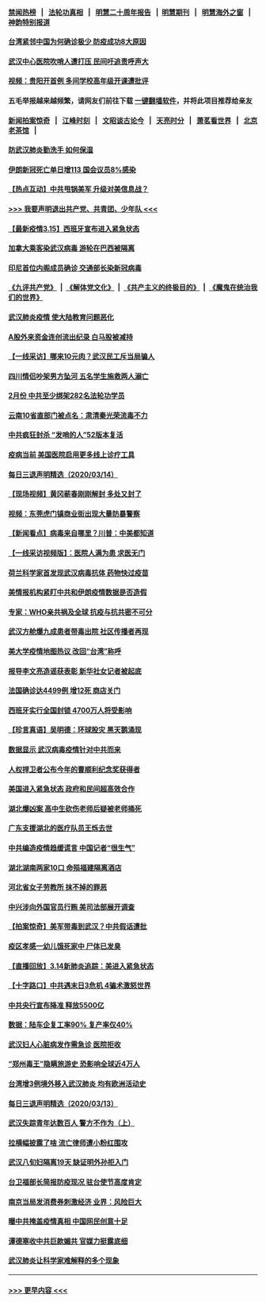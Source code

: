 #### [禁闻热榜](热点新闻.md?=0)  &nbsp;&nbsp;|&nbsp;&nbsp; [法轮功真相](https://github.com/gfw-breaker/truth/blob/master/README.md?=0) &nbsp;&nbsp;|&nbsp;&nbsp; [明慧二十周年报告](https://github.com/gfw-breaker/mh-reports/blob/master/README.md?=0) &nbsp;&nbsp;|&nbsp;&nbsp;[明慧期刊](https://github.com/gfw-breaker/mh-qikan) &nbsp;&nbsp;|&nbsp;&nbsp; [明慧海外之窗](https://github.com/gfw-breaker/mh-news/blob/master/README.md?=0) &nbsp;&nbsp;|&nbsp;&nbsp; [神韵特别报道](https://github.com/gfw-breaker/mh-news/blob/master/shenyun.md?=0)
#### [台湾紧邻中国为何确诊极少 防疫成功8大原因](../pages/nsc413/n11940819.md?t=03160002) 
#### [武汉中心医院吹哨人遭打压 民间吁追责呼声大](../pages/nsc413/n11942255.md?t=03160002) 
#### [视频：贵阳开首例 多间学校高年级开课遭批评](../pages/nsc413/n11941987.md?t=03160002) 
#### 五毛举报越来越频繁，请网友们前往下载 [一键翻墙软件](https://github.com/gfw-breaker/ssr-accounts)，并将此项目推荐给亲友
#### [新闻拍案惊奇](https://github.com/gfw-breaker/banned-news/blob/master/pages/link4.md) &nbsp;&nbsp;|&nbsp;&nbsp; [江峰时刻](https://github.com/gfw-breaker/banned-news/blob/master/pages/link4.md) &nbsp;&nbsp;|&nbsp;&nbsp; [文昭谈古论今](https://github.com/gfw-breaker/banned-news/blob/master/pages/link4.md) &nbsp;&nbsp;|&nbsp;&nbsp; [天亮时分](https://github.com/gfw-breaker/banned-news/blob/master/pages/link4.md) &nbsp;&nbsp;|&nbsp;&nbsp; [萧茗看世界](https://github.com/gfw-breaker/banned-news/blob/master/pages/link4.md) &nbsp;&nbsp;|&nbsp;&nbsp; [北京老茶馆](https://github.com/gfw-breaker/banned-news/blob/master/pages/link4.md) &nbsp;&nbsp;|&nbsp;&nbsp; 
#### [防武汉肺炎勤洗手 如何保湿](../pages/nsc413/n11942105.md?t=03160002) 
#### [伊朗新冠死亡单日增113 国会议员8%感染](../pages/nsc413/n11942119.md?t=03160002) 
#### [【热点互动】中共甩锅美军 升级对美信息战？](../pages/nsc413/n11940633.md?t=03160002) 
#### [>>> 我要声明退出共产党、共青团、少年队 <<<](https://github.com/begood0513/goodnews/blob/master/quit/letter.md) 
#### [【最新疫情3.15】西班牙宣布进入紧急状态](../pages/nsc413/n11940988.md?t=03160002) 
#### [加拿大乘客染武汉病毒 游轮在巴西被隔离](../pages/nsc413/n11941905.md?t=03160002) 
#### [印尼首位内阁成员确诊 交通部长染新冠病毒](../pages/nsc413/n11941920.md?t=03160002) 
#### [《九评共产党》](https://github.com/begood0513/9ping.md/blob/master/README.md) &nbsp;|&nbsp; [《解体党文化》](../../../../jtdwh.md/blob/master/README.md)  &nbsp;|&nbsp; [《共产主义的终极目的》](../../../../gczydzjmd.md/blob/master/README.md) &nbsp;|&nbsp; [《魔鬼在统治我们的世界》](../../../../mgztzwmdsj.md/blob/master/README.md) 
#### [武汉肺炎疫情 使大陆教育问题恶化](../pages/nsc413/n11941686.md?t=03160002) 
#### [A股外来资金连创流出纪录 白马股被减持](../pages/nsc413/n11941363.md?t=03160002) 
#### [【一线采访】哪来10元肉？武汉民工斥当局骗人](../pages/nsc413/n11941476.md?t=03160002) 
#### [四川情侣吵架男方坠河 五名学生施救两人溺亡](../pages/nsc413/n11941457.md?t=03160002) 
#### [2月份 中共至少绑架282名法轮功学员](../pages/nsc413/n11941295.md?t=03160002) 
#### [云南10省直部门被点名：肃清秦光荣流毒不力](../pages/nsc413/n11941391.md?t=03160002) 
#### [中共疯狂封杀 “发哨的人”52版本复活](../pages/nsc413/n11941306.md?t=03160002) 
#### [疫病当前 美国医院启用更多线上诊疗工具](../pages/nsc413/n11941300.md?t=03160002) 
#### [每日三退声明精选（2020/03/14）](../pages/nsc413/n11941290.md?t=03160002) 
#### [【现场视频】黄冈蕲春刚刚解封 多处又封了](../pages/nsc413/n11941108.md?t=03160002) 
#### [视频：东莞虎门镇商业街出现大量防暴警察](../pages/nsc413/n11941017.md?t=03160002) 
#### [【新闻看点】病毒来自哪里？川普：中美都知道](../pages/nsc413/n11940769.md?t=03160002) 
#### [【一线采访视频版】：医院人满为患 求医无门](../pages/nsc413/n11940830.md?t=03160002) 
#### [荷兰科学家首发现武汉病毒抗体 药物快过疫苗](../pages/nsc413/n11940920.md?t=03160002) 
#### [美情报机构紧盯中共和伊朗疫情数据是否造假](../pages/nsc413/n11940875.md?t=03160002) 
#### [专家：WHO亲共祸及全球 抗疫与抗共密不可分](../pages/nsc413/n11935110.md?t=03160002) 
#### [武汉方舱爆九成患者带毒出院 社区传播者再现](../pages/nsc413/n11940407.md?t=03160002) 
#### [美大学疫情地图热议 改回“台湾”称呼](../pages/nsc413/n11940365.md?t=03160002) 
#### [报导李文亮造谣获表彰 新华社女记者被起底](../pages/nsc413/n11939689.md?t=03160002) 
#### [法国确诊达4499例 增12死 商店关门](../pages/nsc413/n11940834.md?t=03160002) 
#### [西班牙实行全国封锁 4700万人将受影响](../pages/nsc413/n11940852.md?t=03160002) 
#### [【珍言真语】吴明德：环球股灾 黑天鹅涌现](../pages/nsc413/n11940772.md?t=03160002) 
#### [数据显示 武汉病毒疫情针对中共而来](../pages/nsc413/n11940697.md?t=03160002) 
#### [人权捍卫者公布今年的曹顺利纪念奖获得者](../pages/nsc413/n11940787.md?t=03160002) 
#### [美国进入紧急状态 政府和民间超高效合作](../pages/nsc413/n11940720.md?t=03160002) 
#### [湖北爆凶案 高中生砍伤老师后疑被老师捅死](../pages/nsc413/n11940645.md?t=03160002) 
#### [广东支援湖北的医疗队员王烁去世](../pages/nsc413/n11940455.md?t=03160002) 
#### [中共编造疫情趋缓谎言 中国记者“很生气”](../pages/nsc413/n11940605.md?t=03160002) 
#### [湖北湖南两家10口 命殒福建隔离酒店](../pages/nsc413/n11940419.md?t=03160002) 
#### [河北省女子劳教所 抹不掉的罪恶](../pages/nsc413/n11936074.md?t=03160002) 
#### [中兴涉向外国官员行贿 美司法部展开调查](../pages/nsc413/n11940378.md?t=03160002) 
#### [【拍案惊奇】美军带毒到武汉？中共假话遭批](../pages/nsc413/n11939240.md?t=03160002) 
#### [疫区孝感一幼儿饿死家中 尸体已发臭](../pages/nsc413/n11940124.md?t=03160002) 
#### [【直播回放】3.14新肺炎追踪：美进入紧急状态](../pages/nsc413/n11940229.md?t=03160002) 
#### [【十字路口】中共遇末日3危机 4骗术激怒世界](../pages/nsc413/n11939218.md?t=03160002) 
#### [中共央行宣布降准 释放5500亿](../pages/nsc413/n11939601.md?t=03160002) 
#### [数据：陆车企复工率90% 复产率仅40%](../pages/nsc413/n11939936.md?t=03160002) 
#### [武汉妇人心脏病发作需急诊 医院拒收](../pages/nsc413/n11939919.md?t=03160002) 
#### [“郑州毒王”隐瞒旅游史 恐影响全球近4万人](../pages/nsc413/n11940024.md?t=03160002) 
#### [台湾增3例境外移入武汉肺炎 均有欧洲活动史](../pages/nsc413/n11939939.md?t=03160002) 
#### [每日三退声明精选（2020/03/13）](../pages/nsc413/n11940013.md?t=03160002) 
#### [武汉失踪青年达数百人 警方不作为（上）](../pages/nsc413/n11939304.md?t=03160002) 
#### [拉横幅披露了啥 流亡律师遭小粉红围攻](../pages/nsc413/n11939635.md?t=03160002) 
#### [武汉八旬妇隔离19天 缺证明外孙拒入门](../pages/nsc413/n11939610.md?t=03160002) 
#### [台卫福部长简报防疫现况 驻台使节高度肯定](../pages/nsc413/n11939596.md?t=03160002) 
#### [南京当局发消费券刺激经济 业界：风险巨大](../pages/nsc413/n11939302.md?t=03160002) 
#### [曝中共掩盖疫情真相 中国网民创意十足](../pages/nsc413/n11939039.md?t=03160002) 
#### [谭德塞收中共巨款媚共 官媒力挺露底细](../pages/nsc413/n11939007.md?t=03160002) 
#### [武汉肺炎让科学家难解释的多个现象](../pages/nsc413/n11938553.md?t=03160002) 

----
#### [ >>> 更早内容 <<< ](../indexes/nsc413-earlier.md)
